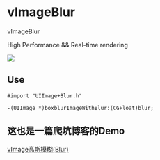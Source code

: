 # vImageBlur

vImageBlur

High Performance && Real-time rendering

![](https://img.alicdn.com/imgextra/i3/373400920/TB2Bb.bmVXXXXcfXpXXXXXXXXXX_!!373400920.gif)


## Use

```objc
#import "UIImage+Blur.h"

-(UIImage *)boxblurImageWithBlur:(CGFloat)blur;

```

## 这也是一篇爬坑博客的Demo

[vImage高斯模糊(Blur)](http://blog.campusapp.cn/2016/04/12/vImage%E9%AB%98%E6%96%AF%E6%A8%A1%E7%B3%8A-Blur/)
